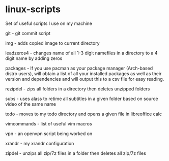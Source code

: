# linux-scripts
Set of useful scripts I use on my machine

git - git commit script

img - adds copied image to current directory

leadzeros4 - changes name of all 1-3 digit namefiles in a directory to a 4 digit name by adding zeros

packages - If you use pacman as your package manager (Arch-based distro users), will obtain a list of 
all your installed packages as well as their version and dependencies and will output this to a csv file
for easy reading.

rezipdel - zips all folders in a directory then deletes unzipped folders

subs - uses alass to retime all subtitles in a given folder based on source video of the same name

todo - moves to my todo directory and opens a given file in libreoffice calc

vimcommands - list of useful vim macros

vpn - an openvpn script being worked on

xrandr - my xrandr configuration

zipdel - unzips all zip/7z files in a folder then deletes all zip/7z files
